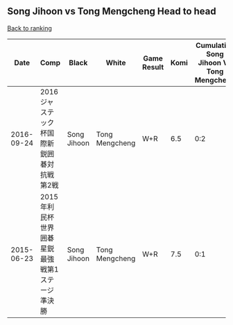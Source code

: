 ## Song Jihoon vs Tong Mengcheng Head to head

[Back to ranking](../../index.md)




| **Date** | **Comp** | **Black** | **White** | **Game Result** | **Komi** | **Cumulative Song Jihoon Vs Tong Mengcheng** | **Song Jihoon Streak** | **Tong Mengcheng Streak** | 
| --- | --- | --- | --- | --- | --- | --- | --- | --- |
| 2016-09-24 | 2016ジャステック杯国際新鋭囲碁対抗戦第2戦 | Song Jihoon | Tong Mengcheng | W+R | 6.5 | 0:2 | 0 | 2 | 
| 2015-06-23 | 2015年利民杯世界囲碁星鋭最強戦第1ステージ準決勝 | Song Jihoon | Tong Mengcheng | W+R | 7.5 | 0:1 | 0 | 1 |




